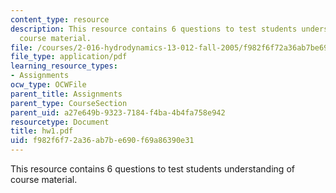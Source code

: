 ```yaml
---
content_type: resource
description: This resource contains 6 questions to test students understanding of
  course material.
file: /courses/2-016-hydrodynamics-13-012-fall-2005/f982f6f72a36ab7be690f69a86390e31_hw1.pdf
file_type: application/pdf
learning_resource_types:
- Assignments
ocw_type: OCWFile
parent_title: Assignments
parent_type: CourseSection
parent_uid: a27e649b-9323-7184-f4ba-4b4fa758e942
resourcetype: Document
title: hw1.pdf
uid: f982f6f7-2a36-ab7b-e690-f69a86390e31
---
```

This resource contains 6 questions to test students understanding of course material.

